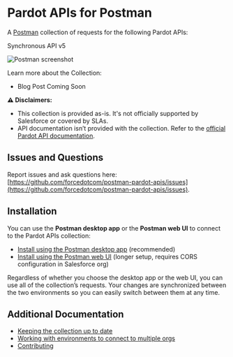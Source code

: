 # Pardot APIs for Postman

A [Postman](https://www.postman.com) collection of requests for the following Pardot APIs:

Synchronous API v5

![Postman screenshot](doc-gfx/app/Postman%20Screen.png.png)

Learn more about the Collection:
- Blog Post Coming Soon

**⚠️ Disclaimers:**
- This collection is provided as-is. It's not officially supported by Salesforce or covered by SLAs.
- API documentation isn’t provided with the collection. Refer to the [official Pardot API documentation](https://developer.salesforce.com/docs/marketing/pardot/overview).


## Issues and Questions

Report issues and ask questions here: [https://github.com/forcedotcom/postman-pardot-apis/issues](https://github.com/forcedotcom/postman-pardot-apis/issues).


## Installation

You can use the **Postman desktop app** or the **Postman web UI** to connect to the Pardot APIs collection:

- [Install using the Postman desktop app](install-with-app.md) (recommended)
- [Install using the Postman web UI](install-with-web.md) (longer setup, requires CORS configuration in Salesforce org)

Regardless of whether you choose the desktop app or the web UI, you can use all of the collection’s requests. Your changes are synchronized between the two environments so you can easily switch between them at any time.


## Additional Documentation

- [Keeping the collection up to date](updating.md)
- [Working with environments to connect to multiple orgs](working-with-environments.md)
- [Contributing](contributing.md)